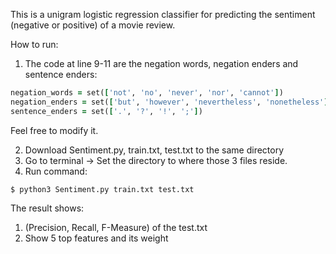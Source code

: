 This is a unigram logistic regression classifier for predicting the sentiment (negative or positive) of a movie review.

How to run:  
1. The code at line 9-11 are the negation words, negation enders and sentence enders:  
```ruby
negation_words = set(['not', 'no', 'never', 'nor', 'cannot'])
negation_enders = set(['but', 'however', 'nevertheless', 'nonetheless'])
sentence_enders = set(['.', '?', '!', ';'])
```
Feel free to modify it.

2. Download Sentiment.py, train.txt, test.txt to the same directory
3. Go to terminal -> Set the directory to where those 3 files reside.
4. Run command:
```
$ python3 Sentiment.py train.txt test.txt
```

The result shows:  
1. (Precision, Recall, F-Measure) of the test.txt  
2. Show 5 top features and its weight  
